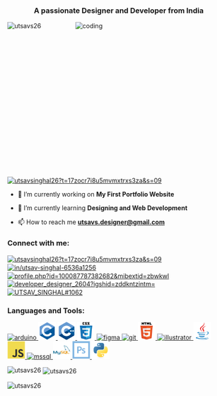<h3 align="center">A passionate Designer and Developer from India</h3>

<img align="right" alt="coding" width="350" height="350" src="https://i.pinimg.com/originals/ef/2d/b0/ef2db0885d94fd149a4b7914923bb2a3.gif">

<p align="left"> <img src="https://komarev.com/ghpvc/?username=utsavs26&label=Profile%20views&color=0e75b6&style=flat" alt="utsavs26" /> </p>

<p align="left"> <a href="https://twitter.com/utsavsinghal26?t=17zocr7i8u5mvmxtrxs3za&s=09" target="blank"><img src="https://img.shields.io/twitter/follow/utsavsinghal26?t=17zocr7i8u5mvmxtrxs3za&s=09?logo=twitter&style=for-the-badge" alt="utsavsinghal26?t=17zocr7i8u5mvmxtrxs3za&s=09" /></a> </p>

- 🔭 I’m currently working on **My First Portfolio Website**

- 🌱 I’m currently learning **Designing and Web Development**

- 📫 How to reach me **utsavs.designer@gmail.com**

<h3 align="left">Connect with me:</h3>
<p align="left">
<a href="https://twitter.com/utsavsinghal26?t=17zocr7i8u5mvmxtrxs3za&s=09" target="blank"><img align="center" src="https://raw.githubusercontent.com/rahuldkjain/github-profile-readme-generator/master/src/images/icons/Social/twitter.svg" alt="utsavsinghal26?t=17zocr7i8u5mvmxtrxs3za&s=09" height="30" width="40" /></a>
<a href="https://linkedin.com/in/in/utsav-singhal-6536a1256" target="blank"><img align="center" src="https://raw.githubusercontent.com/rahuldkjain/github-profile-readme-generator/master/src/images/icons/Social/linked-in-alt.svg" alt="in/utsav-singhal-6536a1256" height="30" width="40" /></a>
<a href="https://fb.com/profile.php?id=100087787382682&mibextid=zbwkwl" target="blank"><img align="center" src="https://raw.githubusercontent.com/rahuldkjain/github-profile-readme-generator/master/src/images/icons/Social/facebook.svg" alt="profile.php?id=100087787382682&mibextid=zbwkwl" height="30" width="40" /></a>
<a href="https://instagram.com/developer_designer_2604?igshid=zddkntzintm=" target="blank"><img align="center" src="https://raw.githubusercontent.com/rahuldkjain/github-profile-readme-generator/master/src/images/icons/Social/instagram.svg" alt="developer_designer_2604?igshid=zddkntzintm=" height="30" width="40" /></a>
<a href="https://discord.gg/UTSAV_SINGHAL#1062" target="blank"><img align="center" src="https://raw.githubusercontent.com/rahuldkjain/github-profile-readme-generator/master/src/images/icons/Social/discord.svg" alt="UTSAV_SINGHAL#1062" height="30" width="40" /></a>
</p>

<h3 align="left">Languages and Tools:</h3>
<p align="left"> <a href="https://www.arduino.cc/" target="_blank" rel="noreferrer"> <img src="https://cdn.worldvectorlogo.com/logos/arduino-1.svg" alt="arduino" width="40" height="40"/> </a> <a href="https://www.cprogramming.com/" target="_blank" rel="noreferrer"> <img src="https://raw.githubusercontent.com/devicons/devicon/master/icons/c/c-original.svg" alt="c" width="40" height="40"/> </a> <a href="https://www.w3schools.com/cpp/" target="_blank" rel="noreferrer"> <img src="https://raw.githubusercontent.com/devicons/devicon/master/icons/cplusplus/cplusplus-original.svg" alt="cplusplus" width="40" height="40"/> </a> <a href="https://www.w3schools.com/css/" target="_blank" rel="noreferrer"> <img src="https://raw.githubusercontent.com/devicons/devicon/master/icons/css3/css3-original-wordmark.svg" alt="css3" width="40" height="40"/> </a> <a href="https://www.figma.com/" target="_blank" rel="noreferrer"> <img src="https://www.vectorlogo.zone/logos/figma/figma-icon.svg" alt="figma" width="40" height="40"/> </a> <a href="https://git-scm.com/" target="_blank" rel="noreferrer"> <img src="https://www.vectorlogo.zone/logos/git-scm/git-scm-icon.svg" alt="git" width="40" height="40"/> </a> <a href="https://www.w3.org/html/" target="_blank" rel="noreferrer"> <img src="https://raw.githubusercontent.com/devicons/devicon/master/icons/html5/html5-original-wordmark.svg" alt="html5" width="40" height="40"/> </a> <a href="https://www.adobe.com/in/products/illustrator.html" target="_blank" rel="noreferrer"> <img src="https://www.vectorlogo.zone/logos/adobe_illustrator/adobe_illustrator-icon.svg" alt="illustrator" width="40" height="40"/> </a> <a href="https://www.java.com" target="_blank" rel="noreferrer"> <img src="https://raw.githubusercontent.com/devicons/devicon/master/icons/java/java-original.svg" alt="java" width="40" height="40"/> </a> <a href="https://developer.mozilla.org/en-US/docs/Web/JavaScript" target="_blank" rel="noreferrer"> <img src="https://raw.githubusercontent.com/devicons/devicon/master/icons/javascript/javascript-original.svg" alt="javascript" width="40" height="40"/> </a> <a href="https://www.microsoft.com/en-us/sql-server" target="_blank" rel="noreferrer"> <img src="https://www.svgrepo.com/show/303229/microsoft-sql-server-logo.svg" alt="mssql" width="40" height="40"/> </a> <a href="https://www.mysql.com/" target="_blank" rel="noreferrer"> <img src="https://raw.githubusercontent.com/devicons/devicon/master/icons/mysql/mysql-original-wordmark.svg" alt="mysql" width="40" height="40"/> </a> <a href="https://www.photoshop.com/en" target="_blank" rel="noreferrer"> <img src="https://raw.githubusercontent.com/devicons/devicon/master/icons/photoshop/photoshop-line.svg" alt="photoshop" width="40" height="40"/> </a> <a href="https://www.python.org" target="_blank" rel="noreferrer"> <img src="https://raw.githubusercontent.com/devicons/devicon/master/icons/python/python-original.svg" alt="python" width="40" height="40"/> </a> </p>

<p><img align="left" src="https://github-readme-stats.vercel.app/api/top-langs?username=utsavs26&show_icons=true&locale=en&layout=compact" alt="utsavs26" /></p>

<p>&nbsp;<img align="center" src="https://github-readme-stats.vercel.app/api?username=utsavs26&show_icons=true&locale=en" alt="utsavs26" /></p>

<p><img align="center" src="https://github-readme-streak-stats.herokuapp.com/?user=utsavs26&" alt="utsavs26" /></p>

